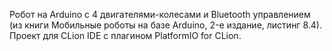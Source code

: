 Робот на Arduino с 4 двигателями-колесами и Bluetooth управлением (из книги Мобильные роботы на базе Arduino, 2-е издание, листинг 8.4).
Проект для CLion IDE с плагином PlatformIO for CLion.
